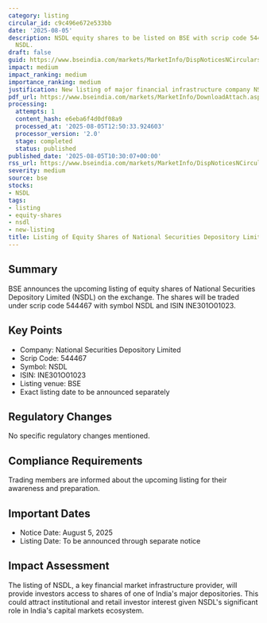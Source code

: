 ```yaml
---
category: listing
circular_id: c9c496e672e533bb
date: '2025-08-05'
description: NSDL equity shares to be listed on BSE with scrip code 544467 and symbol
  NSDL.
draft: false
guid: https://www.bseindia.com/markets/MarketInfo/DispNoticesNCirculars.aspx?Noticeid={8E4F5FD0-4F66-4C05-BDBE-AB1BA01CE2A1}&noticeno=20250805-22&dt=08/05/2025&icount=22&totcount=32&flag=0
impact: medium
impact_ranking: medium
importance_ranking: medium
justification: New listing of major financial infrastructure company NSDL on BSE
pdf_url: https://www.bseindia.com/markets/MarketInfo/DownloadAttach.aspx?id=20250805-22&attachedId=
processing:
  attempts: 1
  content_hash: e6eba6f4d0df08a9
  processed_at: '2025-08-05T12:50:33.924603'
  processor_version: '2.0'
  stage: completed
  status: published
published_date: '2025-08-05T10:30:07+00:00'
rss_url: https://www.bseindia.com/markets/MarketInfo/DispNoticesNCirculars.aspx?Noticeid={8E4F5FD0-4F66-4C05-BDBE-AB1BA01CE2A1}&noticeno=20250805-22&dt=08/05/2025&icount=22&totcount=32&flag=0
severity: medium
source: bse
stocks:
- NSDL
tags:
- listing
- equity-shares
- nsdl
- new-listing
title: Listing of Equity Shares of National Securities Depository Limited
---
```


## Summary

BSE announces the upcoming listing of equity shares of National Securities Depository Limited (NSDL) on the exchange. The shares will be traded under scrip code 544467 with symbol NSDL and ISIN INE301O01023.

## Key Points

- Company: National Securities Depository Limited
- Scrip Code: 544467
- Symbol: NSDL
- ISIN: INE301O01023
- Listing venue: BSE
- Exact listing date to be announced separately

## Regulatory Changes

No specific regulatory changes mentioned.

## Compliance Requirements

Trading members are informed about the upcoming listing for their awareness and preparation.

## Important Dates

- Notice Date: August 5, 2025
- Listing Date: To be announced through separate notice

## Impact Assessment

The listing of NSDL, a key financial market infrastructure provider, will provide investors access to shares of one of India's major depositories. This could attract institutional and retail investor interest given NSDL's significant role in India's capital markets ecosystem.